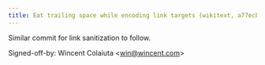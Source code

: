 ```yaml
---
title: Eat trailing space while encoding link targets (wikitext, a77ecb5)
---
```


Similar commit for link sanitization to follow.

Signed-off-by: Wincent Colaiuta &lt;win@wincent.com&gt;
